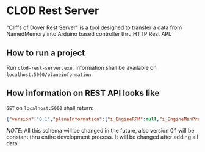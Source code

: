 # CLOD Rest Server
"Cliffs of Dover Rest Server" is a tool designed to transfer a data from NamedMemory into Arduino based controller thru HTTP Rest API. 

## How to run a project
Run `clod-rest-server.exe`. Information shall be available on `localhost:5000/planeinformation`.

## How information on REST API looks like
`GET` on `localhost:5000` shall return:
```json
{"version":"0.1","planeInformation":{"i_EngineRPM":null,"i_EngineManPress":0,"i_EngineBoostPress":0,"i_EngineWatPress":0,"i_EngineOilPress":0,"i_EngineFuelPress":0,"i_EngineWatTemp":0,"i_EngineRadTemp":0,"i_EngineOilTemp":0,"i_EngineOilRadiatorTemp":0,"i_EngineTemperature":0,"i_EngineCarbTemp":0}}
```

_NOTE_: All this schema will be changed in the future, also version 0.1 will be constant thru entire development process. It will be changed after adding all data.